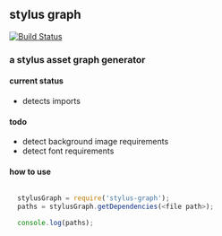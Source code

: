 stylus graph
---------

[![Build Status](https://travis-ci.org/samccone/stylus-graph.png?branch=master)](https://travis-ci.org/samccone/stylus-graph)

### a stylus asset graph generator

#### current status

* detects imports

#### todo

* detect background image requirements
* detect font requirements


#### how to use

```js

  stylusGraph = require('stylus-graph');
  paths = stylusGraph.getDependencies(<file path>);

  console.log(paths);
```